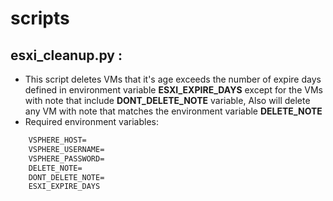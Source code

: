 # scripts

## esxi_cleanup.py :

-  This script deletes VMs that it's age exceeds the number of expire days defined in environment variable **ESXI_EXPIRE_DAYS** except for the VMs with note that include **DONT_DELETE_NOTE** variable, Also will delete any VM with note that matches the environment variable **DELETE_NOTE** 
- Required environment variables:

```tex
 	VSPHERE_HOST=
 	VSPHERE_USERNAME=
 	VSPHERE_PASSWORD=
 	DELETE_NOTE=
 	DONT_DELETE_NOTE=
 	ESXI_EXPIRE_DAYS
```